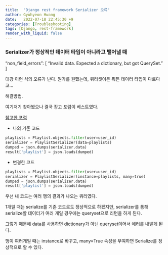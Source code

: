 ```yaml
---
title:  "Django rest framework Serializer 오류"
author: Gyuhyeon Hwang
date:   2022-07-18 22:45:30 +9
categories: [Troubleshooting]
tags: [Django, rest-framework]
render_with_liquid: false
---
```

### Serializer가 정상적인 데이터 타입이 아니라고 뱉어낼 때


“non_field_errors”: [ “Invalid data. Expected a dictionary, but got QuerySet.” ]

대강 이런 식의 오류가 난다. 뭔가를 원했는데, 쿼리셋이든 뭐든 데이터 타입이 다르다고...

해결방법.

여기저기 찾아봤으나 결국 장고 포럼이 베스트였다.

[참고한 포럼](https://forum.djangoproject.com/t/non-field-errors-invalid-data-expected-a-dictionary-but-got-queryset/14414/2)


* 나의 기존 코드
```python
playlists = Playlist.objects.filter(user=user_id)
serializer = PlaylistSerializer(data=playlists)
dumped = json.dumps(serializer.data)
result['playlist'] = json.loads(dumped)
```

* 변경한 코드
```python
playlists = Playlist.objects.filter(user=user_id)
serializer = PlaylistSerializer(instance=playlists, many=true)
dumped = json.dumps(serializer.data)
result['playlist'] = json.loads(dumped)
```

우선 내 코드는 여러 행의 결과가 나오는 쿼리였다.

1개일 때는 serialize를 기존 코드로도 정상적으로 하겠지만, serializer를 통해 serialize할 데이터가 여러 개일 경우에는 queryset으로 리턴을 하게 된다.

그렇기 때문에 data를 사용하면 dictionary가 아닌 queryset이어서 에러를 내뱉게 된다.

행이 여러개일 때는 instance로 바꾸고, many=True 속성을 부여하면 Serialize를 정상적으로 할 수 있다.